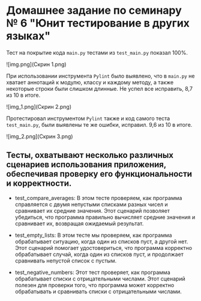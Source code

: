 # Домашнее задание по семинару № 6 "Юнит тестирование в других языках"

Тест на покрытие кода `main.py` тестами из `test_main.py` показал 100%.

![img.png](Скрин 1.png)

При использовании инструмента `Pylint` было выявлено, что в `main.py` не хватает аннотаций к модулю, классу и каждому методу, а также некоторые строки были слишком длинные. Не успел все исправить, 8,7 из 10 в итоге. 

![img_1.png](Скрин 2.png)

Протестировал инструментом `Pylint` также и код самого теста `test_main.py`, были выявлены те же ошибки, исправил. 9,6 из 10 в итоге.

![img_2.png](Скрин 3.png)

## Тесты, охватывают несколько различных сценариев использования приложения, обеспечивая проверку его функциональности и корректности. 
* test_compare_averages:
В этом тесте проверяем, как программа справляется с двумя непустыми списками разных чисел и сравнивает их средние значения.
Этот сценарий позволяет убедиться, что программа правильно вычисляет средние значения и сравнивает их, возвращая ожидаемый результат.


* test_empty_lists:
В этом тесте мы проверяем, как программа обрабатывает ситуацию, когда один из списков пуст, а другой нет.
Этот сценарий помогает удостовериться, что программа корректно обрабатывает случай, когда один из списков пуст, и продолжает сравнивать непустой список с пустым.


* test_negative_numbers:
Этот тест проверяет, как программа обрабатывает списки с отрицательными числами.
Этот сценарий полезен для проверки того, что программа может корректно обрабатывать и сравнивать списки с отрицательными числами.

